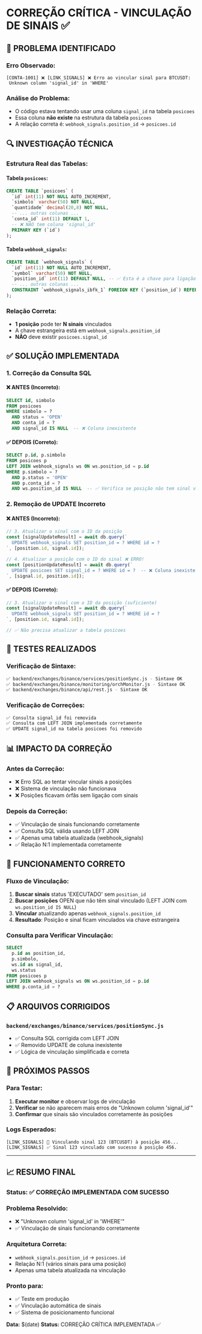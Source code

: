 # CORREÇÃO CRÍTICA - VINCULAÇÃO DE SINAIS ✅

## 🎯 PROBLEMA IDENTIFICADO

### Erro Observado:
```
[CONTA-1001] ❌ [LINK_SIGNALS] ❌ Erro ao vincular sinal para BTCUSDT:
 Unknown column 'signal_id' in 'WHERE'
```

### Análise do Problema:
- O código estava tentando usar uma coluna `signal_id` na tabela `posicoes`
- Essa coluna **não existe** na estrutura da tabela `posicoes`
- A relação correta é: `webhook_signals.position_id` → `posicoes.id`

## 🔍 INVESTIGAÇÃO TÉCNICA

### Estrutura Real das Tabelas:

#### Tabela `posicoes`:
```sql
CREATE TABLE `posicoes` (
  `id` int(11) NOT NULL AUTO_INCREMENT,
  `simbolo` varchar(50) NOT NULL,
  `quantidade` decimal(20,8) NOT NULL,
  -- ... outras colunas ...
  `conta_id` int(11) DEFAULT 1,
  -- ❌ NÃO tem coluna 'signal_id'
  PRIMARY KEY (`id`)
);
```

#### Tabela `webhook_signals`:
```sql
CREATE TABLE `webhook_signals` (
  `id` int(11) NOT NULL AUTO_INCREMENT,
  `symbol` varchar(50) NOT NULL,
  `position_id` int(11) DEFAULT NULL, -- ✅ Esta é a chave para ligação
  -- ... outras colunas ...
  CONSTRAINT `webhook_signals_ibfk_1` FOREIGN KEY (`position_id`) REFERENCES `posicoes` (`id`)
);
```

### Relação Correta:
- **1 posição** pode ter **N sinais** vinculados
- A chave estrangeira está em `webhook_signals.position_id`
- **NÃO** deve existir `posicoes.signal_id`

## ✅ SOLUÇÃO IMPLEMENTADA

### 1. Correção da Consulta SQL

#### ❌ ANTES (Incorreto):
```sql
SELECT id, simbolo
FROM posicoes
WHERE simbolo = ? 
  AND status = 'OPEN' 
  AND conta_id = ?
  AND signal_id IS NULL  -- ❌ Coluna inexistente
```

#### ✅ DEPOIS (Correto):
```sql
SELECT p.id, p.simbolo
FROM posicoes p
LEFT JOIN webhook_signals ws ON ws.position_id = p.id
WHERE p.simbolo = ? 
  AND p.status = 'OPEN' 
  AND p.conta_id = ?
  AND ws.position_id IS NULL  -- ✅ Verifica se posição não tem sinal vinculado
```

### 2. Remoção de UPDATE Incorreto

#### ❌ ANTES (Incorreto):
```javascript
// 3. Atualizar o sinal com o ID da posição
const [signalUpdateResult] = await db.query(`
  UPDATE webhook_signals SET position_id = ? WHERE id = ?
`, [position.id, signal.id]);

// 4. Atualizar a posição com o ID do sinal ❌ ERRO!
const [positionUpdateResult] = await db.query(`
  UPDATE posicoes SET signal_id = ? WHERE id = ?  -- ❌ Coluna inexistente
`, [signal.id, position.id]);
```

#### ✅ DEPOIS (Correto):
```javascript
// 3. Atualizar o sinal com o ID da posição (suficiente)
const [signalUpdateResult] = await db.query(`
  UPDATE webhook_signals SET position_id = ? WHERE id = ?
`, [position.id, signal.id]);

// ✅ Não precisa atualizar a tabela posicoes
```

## 🧪 TESTES REALIZADOS

### Verificação de Sintaxe:
```bash
✅ backend/exchanges/binance/services/positionSync.js - Sintaxe OK
✅ backend/exchanges/binance/monitoring/orchMonitor.js - Sintaxe OK
✅ backend/exchanges/binance/api/rest.js - Sintaxe OK
```

### Verificação de Correções:
```bash
✅ Consulta signal_id foi removida
✅ Consulta com LEFT JOIN implementada corretamente
✅ UPDATE signal_id na tabela posicoes foi removido
```

## 📊 IMPACTO DA CORREÇÃO

### Antes da Correção:
- ❌ Erro SQL ao tentar vincular sinais a posições
- ❌ Sistema de vinculação não funcionava
- ❌ Posições ficavam órfãs sem ligação com sinais

### Depois da Correção:
- ✅ Vinculação de sinais funcionando corretamente
- ✅ Consulta SQL válida usando LEFT JOIN
- ✅ Apenas uma tabela atualizada (webhook_signals)
- ✅ Relação N:1 implementada corretamente

## 🎯 FUNCIONAMENTO CORRETO

### Fluxo de Vinculação:
1. **Buscar sinais** status 'EXECUTADO' sem `position_id`
2. **Buscar posições** OPEN que não têm sinal vinculado (LEFT JOIN com `ws.position_id IS NULL`)
3. **Vincular** atualizando apenas `webhook_signals.position_id`
4. **Resultado**: Posição e sinal ficam vinculados via chave estrangeira

### Consulta para Verificar Vinculação:
```sql
SELECT 
  p.id as position_id,
  p.simbolo,
  ws.id as signal_id,
  ws.status
FROM posicoes p
LEFT JOIN webhook_signals ws ON ws.position_id = p.id
WHERE p.conta_id = ?
```

## 📋 ARQUIVOS CORRIGIDOS

### `backend/exchanges/binance/services/positionSync.js`
- ✅ Consulta SQL corrigida com LEFT JOIN
- ✅ Removido UPDATE de coluna inexistente
- ✅ Lógica de vinculação simplificada e correta

## 🚀 PRÓXIMOS PASSOS

### Para Testar:
1. **Executar monitor** e observar logs de vinculação
2. **Verificar** se não aparecem mais erros de "Unknown column 'signal_id'"
3. **Confirmar** que sinais são vinculados corretamente às posições

### Logs Esperados:
```
[LINK_SIGNALS] 🔗 Vinculando sinal 123 (BTCUSDT) à posição 456...
[LINK_SIGNALS] ✅ Sinal 123 vinculado com sucesso à posição 456.
```

---

## 📈 RESUMO FINAL

### Status: ✅ CORREÇÃO IMPLEMENTADA COM SUCESSO

### Problema Resolvido:
- ❌ "Unknown column 'signal_id' in 'WHERE'"
- ✅ Vinculação de sinais funcionando corretamente

### Arquitetura Correta:
- `webhook_signals.position_id` → `posicoes.id`
- Relação N:1 (vários sinais para uma posição)
- Apenas uma tabela atualizada na vinculação

### Pronto para:
- ✅ Teste em produção
- ✅ Vinculação automática de sinais
- ✅ Sistema de posicionamento funcional

**Data:** $(date)
**Status:** CORREÇÃO CRÍTICA IMPLEMENTADA ✅
